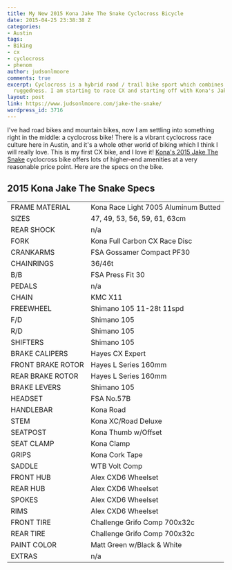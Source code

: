 ```yaml
---
title: My New 2015 Kona Jake The Snake Cyclocross Bicycle
date: 2015-04-25 23:38:38 Z
categories:
- Austin
tags:
- Biking
- cx
- cyclocross
- phenom
author: judsonlmoore
comments: true
excerpt: Cyclocross is a hybrid road / trail bike sport which combines speed with
  ruggedness. I am starting to race CX and starting off with Kona's Jake The Snake.
layout: post
link: https://www.judsonlmoore.com/jake-the-snake/
wordpress_id: 3716
---
```


I've had road bikes and mountain bikes, now I am settling into something right in the middle: a cyclocross bike! There is a vibrant cyclocross race culture here in Austin, and it's a whole other world of biking which I think I will really love. This is my first CX bike, and I love it! [Kona's 2015 Jake The Snake](http://2015.konaworld.com/jake_the_snake.cfm) cyclocross bike offers lots of higher-end amenities at a very reasonable price point. Here are the specs on the bike.


## 2015 Kona Jake The Snake Specs


<table cellpadding="0" id="specstable" >
<tbody >
<tr class="altercolor" >

<td class="label" >FRAME MATERIAL
</td>

<td class="data" >Kona Race Light 7005 Aluminum Butted
</td>
</tr>
<tr >

<td class="label" >SIZES
</td>

<td class="data" >47, 49, 53, 56, 59, 61, 63cm
</td>
</tr>
<tr class="altercolor" >

<td class="label" >REAR SHOCK
</td>

<td class="data" >n/a
</td>
</tr>
<tr >

<td class="label" >FORK
</td>

<td class="data" >Kona Full Carbon CX Race Disc
</td>
</tr>
<tr class="altercolor" >

<td class="label" >CRANKARMS
</td>

<td class="data" >FSA Gossamer Compact PF30
</td>
</tr>
<tr >

<td class="label" >CHAINRINGS
</td>

<td class="data" >36/46t
</td>
</tr>
<tr class="altercolor" >

<td class="label" >B/B
</td>

<td class="data" >FSA Press Fit 30
</td>
</tr>
<tr >

<td class="label" >PEDALS
</td>

<td class="data" >n/a
</td>
</tr>
<tr class="altercolor" >

<td class="label" >CHAIN
</td>

<td class="data" >KMC X11
</td>
</tr>
<tr >

<td class="label" >FREEWHEEL
</td>

<td class="data" >Shimano 105 11-28t 11spd
</td>
</tr>
<tr class="altercolor" >

<td class="label" >F/D
</td>

<td class="data" >Shimano 105
</td>
</tr>
<tr >

<td class="label" >R/D
</td>

<td class="data" >Shimano 105
</td>
</tr>
<tr class="altercolor" >

<td class="label" >SHIFTERS
</td>

<td class="data" >Shimano 105
</td>
</tr>
<tr >

<td class="label" >BRAKE CALIPERS
</td>

<td class="data" >Hayes CX Expert
</td>
</tr>
<tr class="altercolor" >

<td class="label" >FRONT BRAKE ROTOR
</td>

<td class="data" >Hayes L Series 160mm
</td>
</tr>
<tr >

<td class="label" >REAR BRAKE ROTOR
</td>

<td class="data" >Hayes L Series 160mm
</td>
</tr>
<tr class="altercolor" >

<td class="label" >BRAKE LEVERS
</td>

<td class="data" >Shimano 105
</td>
</tr>
<tr >

<td class="label" >HEADSET
</td>

<td class="data" >FSA No.57B
</td>
</tr>
<tr class="altercolor" >

<td class="label" >HANDLEBAR
</td>

<td class="data" >Kona Road
</td>
</tr>
<tr >

<td class="label" >STEM
</td>

<td class="data" >Kona XC/Road Deluxe
</td>
</tr>
<tr class="altercolor" >

<td class="label" >SEATPOST
</td>

<td class="data" >Kona Thumb w/Offset
</td>
</tr>
<tr >

<td class="label" >SEAT CLAMP
</td>

<td class="data" >Kona Clamp
</td>
</tr>
<tr class="altercolor" >

<td class="label" >GRIPS
</td>

<td class="data" >Kona Cork Tape
</td>
</tr>
<tr >

<td class="label" >SADDLE
</td>

<td class="data" >WTB Volt Comp
</td>
</tr>
<tr class="altercolor" >

<td class="label" >FRONT HUB
</td>

<td class="data" >Alex CXD6 Wheelset
</td>
</tr>
<tr >

<td class="label" >REAR HUB
</td>

<td class="data" >Alex CXD6 Wheelset
</td>
</tr>
<tr class="altercolor" >

<td class="label" >SPOKES
</td>

<td class="data" >Alex CXD6 Wheelset
</td>
</tr>
<tr >

<td class="label" >RIMS
</td>

<td class="data" >Alex CXD6 Wheelset
</td>
</tr>
<tr class="altercolor" >

<td class="label" >FRONT TIRE
</td>

<td class="data" >Challenge Grifo Comp 700x32c
</td>
</tr>
<tr >

<td class="label" >REAR TIRE
</td>

<td class="data" >Challenge Grifo Comp 700x32c
</td>
</tr>
<tr class="altercolor" >

<td class="label" >PAINT COLOR
</td>

<td class="data" >Matt Green w/Black & White
</td>
</tr>
<tr >

<td class="label" >EXTRAS
</td>

<td class="data" >n/a
</td>
</tr>
</tbody>
</table>
